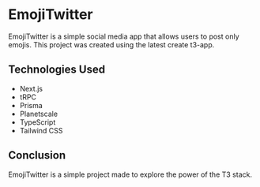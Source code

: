 # EmojiTwitter

EmojiTwitter is a simple social media app that allows users to post only emojis. This project was created using the latest create t3-app.

## Technologies Used
- Next.js
- tRPC
- Prisma
- Planetscale
- TypeScript
- Tailwind CSS

## Conclusion
EmojiTwitter is a simple project made to explore the power of the T3 stack. 